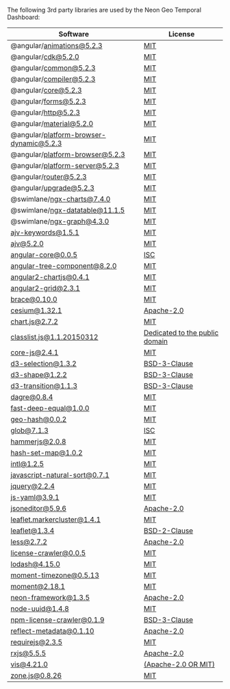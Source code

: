 The following 3rd party libraries are used by the Neon Geo Temporal Dashboard:

| Software  | License |
| ---  | --- |
| @angular/animations@5.2.3 | [MIT](https://github.com/angular/angular) |
| @angular/cdk@5.2.0 | [MIT](https://github.com/angular/material2/raw/master/LICENSE) |
| @angular/common@5.2.3 | [MIT](https://github.com/angular/angular) |
| @angular/compiler@5.2.3 | [MIT](https://github.com/angular/angular) |
| @angular/core@5.2.3 | [MIT](https://github.com/angular/angular) |
| @angular/forms@5.2.3 | [MIT](https://github.com/angular/angular) |
| @angular/http@5.2.3 | [MIT](https://github.com/angular/angular) |
| @angular/material@5.2.0 | [MIT](https://github.com/angular/material2/raw/master/LICENSE) |
| @angular/platform-browser-dynamic@5.2.3 | [MIT](https://github.com/angular/angular) |
| @angular/platform-browser@5.2.3 | [MIT](https://github.com/angular/angular) |
| @angular/platform-server@5.2.3 | [MIT](https://github.com/angular/angular) |
| @angular/router@5.2.3 | [MIT](https://github.com/angular/angular) |
| @angular/upgrade@5.2.3 | [MIT](https://github.com/angular/angular) |
| @swimlane/ngx-charts@7.4.0 | [MIT](https://github.com/swimlane/ngx-charts/raw/master/LICENSE.md) |
| @swimlane/ngx-datatable@11.1.5 | [MIT](https://github.com/swimlane/ngx-datatable/raw/master/LICENSE) |
| @swimlane/ngx-graph@4.3.0 | [MIT](https://github.com/swimlane/ngx-graph/raw/master/LICENSE) |
| ajv-keywords@1.5.1 | [MIT](https://github.com/epoberezkin/ajv-keywords/raw/master/LICENSE) |
| ajv@5.2.0 | [MIT](https://github.com/epoberezkin/ajv/raw/master/LICENSE) |
| angular-core@0.0.5 | [ISC](undefined) |
| angular-tree-component@8.2.0 | [MIT](https://github.com/500tech/angular-tree-component/raw/master/LICENSE) |
| angular2-chartjs@0.4.1 | [MIT](https://github.com/emn178/angular2-chartjs/raw/master/LICENSE.txt) |
| angular2-grid@2.3.1 | [MIT](https://github.com/BTMorton/angular2-grid/raw/master/LICENSE) |
| brace@0.10.0 | [MIT](https://github.com/thlorenz/brace/raw/master/LICENSE) |
| cesium@1.32.1 | [Apache-2.0](https://github.com/AnalyticalGraphicsInc/cesium/raw/master/LICENSE.md) |
| chart.js@2.7.2 | [MIT](https://github.com/chartjs/Chart.js/raw/master/LICENSE.md) |
| classlist.js@1.1.20150312 | [Dedicated to the public domain](https://github.com/eligrey/classList.js/raw/master/LICENSE.md) |
| core-js@2.4.1 | [MIT](https://github.com/zloirock/core-js/raw/master/LICENSE) |
| d3-selection@1.3.2 | [BSD-3-Clause](https://github.com/d3/d3-selection/raw/master/LICENSE) |
| d3-shape@1.2.2 | [BSD-3-Clause](https://github.com/d3/d3-shape/raw/master/LICENSE) |
| d3-transition@1.1.3 | [BSD-3-Clause](https://github.com/d3/d3-transition/raw/master/LICENSE) |
| dagre@0.8.4 | [MIT](https://github.com/dagrejs/dagre/raw/master/LICENSE) |
| fast-deep-equal@1.0.0 | [MIT](https://github.com/epoberezkin/fast-deep-equal/raw/master/LICENSE) |
| geo-hash@0.0.2 | [MIT](https://github.com/Wayla/geo-hash) |
| glob@7.1.3 | [ISC](https://github.com/isaacs/node-glob/raw/master/LICENSE) |
| hammerjs@2.0.8 | [MIT](https://github.com/hammerjs/hammer.js/raw/master/LICENSE.md) |
| hash-set-map@1.0.2 | [MIT](https://github.com/CaselIT/hash-set-map/raw/master/LICENSE) |
| intl@1.2.5 | [MIT](https://github.com/andyearnshaw/Intl.js/raw/master/LICENSE.txt) |
| javascript-natural-sort@0.7.1 | [MIT](https://github.com/Bill4Time/javascript-natural-sort) |
| jquery@2.2.4 | [MIT](https://github.com/jquery/jquery/raw/master/LICENSE.txt) |
| js-yaml@3.9.1 | [MIT](https://github.com/nodeca/js-yaml/raw/master/LICENSE) |
| jsoneditor@5.9.6 | [Apache-2.0](https://github.com/josdejong/jsoneditor/raw/master/LICENSE) |
| leaflet.markercluster@1.4.1 | [MIT](https://github.com/Leaflet/Leaflet.markercluster/raw/master/MIT-LICENCE.txt) |
| leaflet@1.3.4 | [BSD-2-Clause](https://github.com/Leaflet/Leaflet/raw/master/LICENSE) |
| less@2.7.2 | [Apache-2.0](https://github.com/less/less.js/raw/master/LICENSE) |
| license-crawler@0.0.5 | [MIT](https://github.com/marcelwinh/license-crawler/raw/master/LICENSE) |
| lodash@4.15.0 | [MIT](https://github.com/lodash/lodash/raw/master/LICENSE) |
| moment-timezone@0.5.13 | [MIT](https://github.com/moment/moment-timezone/raw/master/LICENSE) |
| moment@2.18.1 | [MIT](https://github.com/moment/moment/raw/master/LICENSE) |
| neon-framework@1.3.5 | [Apache-2.0](https://github.com/NextCenturyCorporation/neon) |
| node-uuid@1.4.8 | [MIT](https://raw.github.com/broofa/node-uuid/master/LICENSE.md) |
| npm-license-crawler@0.1.9 | [BSD-3-Clause](https://github.com/mwittig/npm-license-crawler/raw/master/LICENSE) |
| reflect-metadata@0.1.10 | [Apache-2.0](https://github.com/rbuckton/reflect-metadata/raw/master/LICENSE) |
| requirejs@2.3.5 | [MIT](https://github.com/jrburke/r.js) |
| rxjs@5.5.5 | [Apache-2.0](https://github.com/ReactiveX/RxJS/raw/master/LICENSE.txt) |
| vis@4.21.0 | [(Apache-2.0 OR MIT)](https://github.com/almende/vis/raw/master/LICENSE-APACHE-2.0) |
| zone.js@0.8.26 | [MIT](https://github.com/angular/zone.js/raw/master/LICENSE) |
